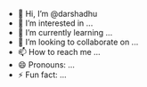 - 👋 Hi, I’m @darshadhu
- 👀 I’m interested in ...
- 🌱 I’m currently learning ...
- 💞️ I’m looking to collaborate on ...
- 📫 How to reach me ...
- 😄 Pronouns: ...
- ⚡ Fun fact: ...

<!---
darshadhu/darshadhu is a ✨ special ✨ repository because its `README.md` (this file) appears on your GitHub profile.
You can click the Preview link to take a look at your changes.
--->
